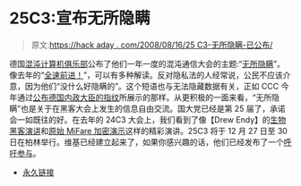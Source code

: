 # 25C3:宣布无所隐瞒

> 原文:[https://hack aday . com/2008/08/16/25 C3-无所隐瞒-已公布/](https://hackaday.com/2008/08/16/25c3-nothing-to-hide-announced/)

德国[混沌计算机俱乐部](http://www.ccc.de/?language=en)公布了他们一年一度的混沌通信大会的主题:“[无所隐瞒](http://events.ccc.de/2008/08/14/25c3-nothing-to-hide/)”。像去年的“[全速前进！](http://events.ccc.de/congress/2007/Volldampf_voraus%252521/index.html)”，可以有多种解读。反对隐私法的人经常说，公民不应该介意，因为他们“没什么好隐瞒的”。这个短语也与无法隐藏数据有关，正如 CCC 今年通过[公布德国内政大臣的指纹](http://www.heise.de/english/newsticker/news/105728)所展示的那样。从更积极的一面来看，“无所隐瞒”也是关于在黑客大会上发生的信息自由交流。国大党已经是第 25 届了，承诺会一如既往的好。在去年的 24C3 大会上，我们看到了像【Drew Endy】的[生物黑客演讲](http://www.hackaday.com/2008/01/05/24c3-hacking-dna/)和[原始 MiFare 加密演示](http://www.hackaday.com/2008/01/01/24c3-mifare-crypto1-rfid-completely-broken/)这样的精彩演讲。25C3 将于 12 月 27 日至 30 日在柏林举行。维基已经建立起来了，如果你感兴趣的话，他们已经发布了一个[呼吁参与](http://events.ccc.de/congress/2008/)。

*   [永久链接](http://events.ccc.de/2008/08/14/25c3-nothing-to-hide/)